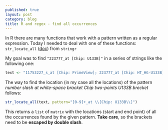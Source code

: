 ```yaml
---
published: true
layout: post
category: blog
title: R and regex - find all occurrences
---
```


In R there are many functions that work with a pattern written as a regular expression. Today I needed to deal with one of these functions: `str_locate_all` ([doc](http://www.rdocumentation.org/packages/stringr/versions/1.1.0/topics/str_locate)) from `stringr`

My goal was to find `"223777_at [Chip: U133B]"` in a series of strings like the following one:

```R
text <- "11753227_s_at [Chip: PrimeView]; 223777_at [Chip: HT_HG-U133B]; 223777_PM_at [Chip: U133_Plus_PM]; 48336_at [Chip: U95B]; 223777_at [Chip: GeneProfilingArray]; g13477210_3p_at [Chip: U133_X3P]; MmugDNA.4759.1.S1_at [Chip: Rhesus]; 11753227_s_at [Chip: HG-U219]; ADXECADA.19261_s_at [Chip: Xcel]; ADXECRS.13279_at [Chip: Xcel]; ADXECRS.13279_x_at [Chip: Xcel]; 223777_at [Chip: U133B]; 223777_at [Chip: U133_Plus_2]; RC_T49570_at [Chip: Hu35KsubB]"
```

The way to find the location (in my case all the locations) of the pattern _number slash at white-space bracket Chip two-points U133B brecket_ follows:

```R
str_locate_all(text, pattern="[0-9]+_at \\[Chip: U133B\\]")
```

This returns a `list` of `matrix` with the locations (start and end point) of all the occurrences found by the given pattern. __Take care__, so the brackets need to be __escaped by double slash__.
